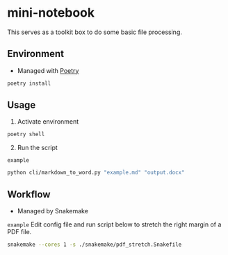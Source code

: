 # mini-notebook

This serves as a toolkit box to do some basic file processing.

## Environment

- Managed with [Poetry](https://python-poetry.org/)

```bash
poetry install
```

## Usage

1. Activate environment

```bash
poetry shell
```

2. Run the script

`example`

```bash
python cli/markdown_to_word.py "example.md" "output.docx"
```

## Workflow
- Managed by Snakemake

`example` Edit config file and run script below to stretch the right margin of a PDF file.

```bash
snakemake --cores 1 -s ./snakemake/pdf_stretch.Snakefile
```